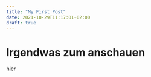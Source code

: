 ```yaml
---
title: "My First Post"
date: 2021-10-29T11:17:01+02:00
draft: true
---
```


# Irgendwas zum anschauen
hier


